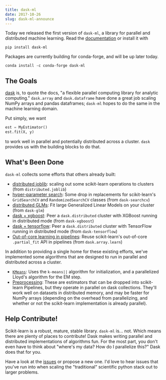 ```yaml
---
title: dask-ml
date: 2017-10-26
slug: dask-ml-announce
---
```


Today we released the first version of ``dask-ml``, a library for parallel and
distributed machine learning. Read the [documentation][docs] or install it with

```
pip install dask-ml
```

Packages are currently building for conda-forge, and will be up later today.

```
conda install -c conda-forge dask-ml
```

## The Goals

[dask][dask] is, to quote the docs, "a flexible parallel computing library for
analytic computing." ``dask.array`` and ``dask.dataframe`` have done a great job
scaling NumPy arrays and pandas dataframes; ``dask-ml`` hopes to do the same in
the machine learning domain.

Put simply, we want

```python
est = MyEstimator()
est.fit(X, y)
```

to work well in parallel and potentially distributed across a cluster. `dask`
provides us with the building blocks to do that.

## What's Been Done

`dask-ml` collects some efforts that others already built:

- [distributed joblib](http://dask-ml.readthedocs.io/en/latest/joblib.html):
  scaling out some scikit-learn operations to clusters (from
  `distributed.joblib`)
- [hyper-parameter
  search](http://dask-ml.readthedocs.io/en/latest/hyper-parameter-search.html):
  Some drop in replacements for scikit-learn's `GridSearchCV` and
  `RandomizedSearchCV` classes (from `dask-searchcv`)
- [distributed GLMs](http://dask-ml.readthedocs.io/en/latest/glm.html): Fit
  large Generalized Linear Models on your cluster (from `dask-glm`)
- [dask + xgboost](http://dask-ml.readthedocs.io/en/latest/xgboost.html): Peer a
  `dask.distributed` cluster with XGBoost running in distributed mode (from
  `dask-xgboost`)
- [dask + tensorflow](http://dask-ml.readthedocs.io/en/latest/tensorflow.html):
  Peer a `dask.distributed` cluster with TensorFlow running in distributed mode
  (from `dask-tensorflow`)
- [Out-of-core learning in
  pipelines](http://dask-ml.readthedocs.io/en/latest/incremental.html): Reuse
  scikit-learn's out-of-core `.partial_fit` API in pipelines (from
  `dask.array.learn`)

In addition to providing a single home for these existing efforts, we've
implemented some algorithms that are designed to run in parallel and distributed
across a cluster.

- [`KMeans`](http://dask-ml.readthedocs.io/en/latest/modules/generated/dask_ml.cluster.KMeans.html#dask_ml.cluster.KMeans):
  Uses the `k-means||` algorithm for initialization, and a parallelized Lloyd's
  algorithm for the EM step.
- [Preprocessing](http://dask-ml.readthedocs.io/en/latest/modules/api.html#module-dask_ml.preprocessing):
  These are estimators that can be dropped into scikit-learn Pipelines, but they
  operate in parallel on dask collections. They'll work well on datasets in
  distributed memory, and may be faster for NumPy arrays (depending on the
  overhead from parallelizing, and whether or not the scikit-learn
  implementation is already parallel).
  
## Help Contribute!

Scikit-learn is a robust, mature, stable library. `dask-ml` is... not. Which
means there are plenty of places to contribute! Dask makes writing parallel and
distributed implementations of algorithms fun. For the most part, you don't even
have to think about "where's my data? How do I parallelize this?" Dask does that
for you.

Have a look at the [issues](https://github.com/dask/dask-ml/issues) or propose a
new one. I'd love to hear issues that you've run into when scaling the
"traditional" scientific python stack out to larger problems.

[docs]: http://dask-ml.readthedocs.io/en/latest/
[repo]: https://github.com/dask/dask-ml
[dask]: http://dask.pydata.org/en/latest/
